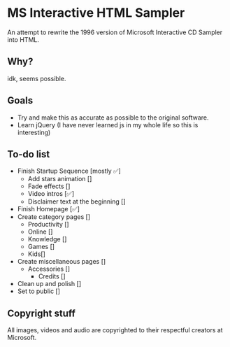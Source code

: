 # MS Interactive HTML Sampler
An attempt to rewrite the 1996 version of Microsoft Interactive CD Sampler into HTML.

## Why?
idk, seems possible.

## Goals
- Try and make this as accurate as possible to the original software.
- Learn jQuery (I have never learned js in my whole life so this is interesting)

## To-do list
- Finish Startup Sequence [mostly ✅]
  - Add stars animation []
  - Fade effects []
  - Video intros [✅]
  - Disclaimer text at the beginning []
- Finish Homepage [✅]
- Create category pages []
  - Productivity []
  - Online []
  - Knowledge []
  - Games []
  - Kids[]
- Create miscellaneous pages []
  - Accessories []
    - Credits []
- Clean up and polish []
- Set to public []

## Copyright stuff
All images, videos and audio are copyrighted to their respectful creators at Microsoft.
